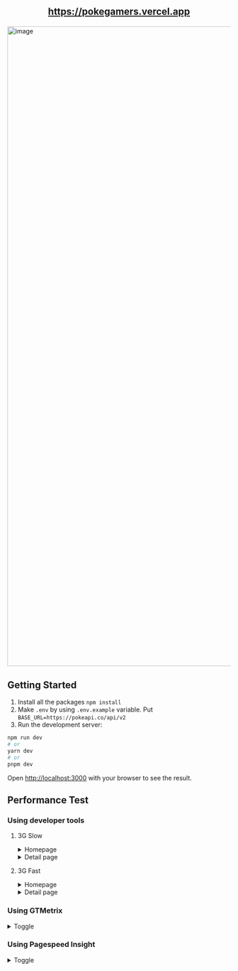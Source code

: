 ## <p align="center"> https://pokegamers.vercel.app </p>

<img width="1440" alt="image" src="https://github.com/nayakayp/pokegamers/assets/24706517/fa97a9f1-84df-4c8c-b360-50698f567fdb">

## Getting Started

1. Install all the packages `npm install`
2. Make `.env` by using `.env.example` variable. Put `BASE_URL=https://pokeapi.co/api/v2`
3. Run the development server:

```bash
npm run dev
# or
yarn dev
# or
pnpm dev
```

Open [http://localhost:3000](http://localhost:3000) with your browser to see the result.

## Performance Test

### Using developer tools
1. 3G Slow
   <details>
    <summary>Homepage</summary>
      <img width="1440" alt="3G Slow" src="https://github.com/nayakayp/pokegamers/assets/24706517/e19017ff-f11e-49af-84dd-6cf743d4b861">
    </details>
   <details>
    <summary>Detail page</summary>
     <img width="1437" alt="Detail 3G Slow" src="https://github.com/nayakayp/pokegamers/assets/24706517/d8a4878e-1628-422f-8dc3-51eca80315a9">
    </details>

2. 3G Fast
   <details>
    <summary>Homepage</summary>
      <img width="1440" alt="3G Fast" src="https://github.com/nayakayp/pokegamers/assets/24706517/78c6fd88-481a-4499-8a1c-1d13eb1dba99">

    </details>
   <details>
    <summary>Detail page</summary>
     <img width="1439" alt="Detail 3G Fast" src="https://github.com/nayakayp/pokegamers/assets/24706517/5b7525c8-d020-47ea-a061-dec0db943ef5">

    </details>

### Using GTMetrix
<details>
<summary>Toggle</summary>
  <img width="1439" alt="Detail 3G Fast" src="https://github.com/nayakayp/pokegamers/assets/24706517/3591a314-429c-4ae0-b04e-ec96f9fd8527">
</details>

### Using Pagespeed Insight

<details>
<summary>Toggle</summary>
  <img width="1439" alt="Detail 3G Fast" src="https://github.com/nayakayp/pokegamers/assets/24706517/52c62e85-4594-4dfd-ac0e-520c885a3747">
</details>
